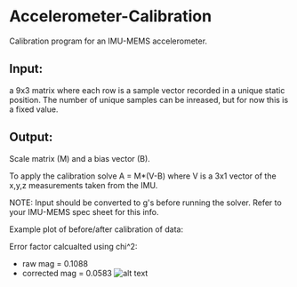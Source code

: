 # Accelerometer-Calibration
Calibration program for an IMU-MEMS accelerometer. 

## Input:
a 9x3 matrix where each row is a sample vector recorded in a unique static position. The number of unique samples can be inreased, but for now this is a fixed value. 

## Output: 
Scale matrix (M) and a bias vector (B). 

To apply the calibration solve A = M*(V-B) where V is a 3x1 vector of the x,y,z measurements taken from the IMU. 

NOTE: Input should be converted to g's before running the solver. Refer to your IMU-MEMS spec sheet for this info. 

Example plot of before/after calibration of data:

Error factor calcualted using chi^2:
* raw mag = 0.1088
* corrected mag = 0.0583
![alt text](https://trello-attachments.s3.amazonaws.com/5bbe2c9c29d3bd6dff10d5f0/5c5c8c02ea0e0701efc883e2/a67318ae7c306e97c9f9da26dd5837d9/Screen_Shot_2019-06-01_at_1.34.43_PM.png)

